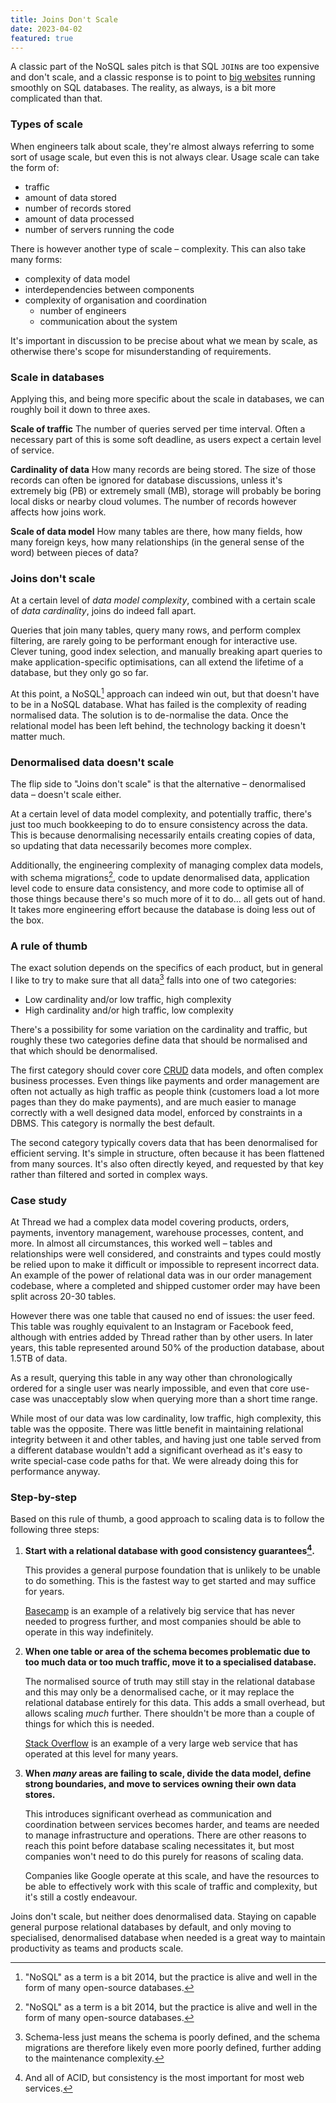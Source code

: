 ```yaml
---
title: Joins Don't Scale
date: 2023-04-02
featured: true
---
```


A classic part of the NoSQL sales pitch is that SQL `JOIN`s are too expensive
and don't scale, and a classic response is to point to [big
websites][stackoverflow] running smoothly on SQL databases. The reality, as
always, is a bit more complicated than that.

### Types of scale

When engineers talk about scale, they're almost always referring to some sort of
usage scale, but even this is not always clear. Usage scale can take the form
of:

- traffic
- amount of data stored
- number of records stored
- amount of data processed
- number of servers running the code

There is however another type of scale – complexity. This can also take many
forms:

- complexity of data model
- interdependencies between components
- complexity of organisation and coordination
  - number of engineers
  - communication about the system

It's important in discussion to be precise about what we mean by scale, as
otherwise there's scope for misunderstanding of requirements.

### Scale in databases

Applying this, and being more specific about the scale in databases, we can
roughly boil it down to three axes.

**Scale of traffic** The number of queries served per time interval. Often a
necessary part of this is some soft deadline, as users expect a certain level of
service.

**Cardinality of data** How many records are being stored. The size of those
records can often be ignored for database discussions, unless it's extremely big
(PB) or extremely small (MB), storage will probably be boring local disks or
nearby cloud volumes. The number of records however affects how joins work.

**Scale of data model** How many tables are there, how many fields, how many
foreign keys, how many relationships (in the general sense of the word) between
pieces of data?

### Joins don't scale

At a certain level of _data model complexity_, combined with a certain scale of
_data cardinality_, joins do indeed fall apart.

Queries that join many tables, query many rows, and perform complex filtering,
are rarely going to be performant enough for interactive use. Clever tuning,
good index selection, and manually breaking apart queries to make
application-specific optimisations, can all extend the lifetime of a database,
but they only go so far.

At this point, a NoSQL[^1] approach can indeed win out, but that doesn't have to
be in a NoSQL database. What has failed is the complexity of reading normalised
data. The solution is to de-normalise the data. Once the relational model has
been left behind, the technology backing it doesn't matter much.

### Denormalised data doesn't scale

The flip side to "Joins don't scale" is that the alternative – denormalised data
– doesn't scale either.

At a certain level of data model complexity, and potentially traffic, there's
just too much bookkeeping to do to ensure consistency across the data. This is
because denormalising necessarily entails creating copies of data, so updating
that data necessarily becomes more complex.

Additionally, the engineering complexity of managing complex data models, with
schema migrations[^1], code to update denormalised data, application level code
to ensure data consistency, and more code to optimise all of those things
because there's so much more of it to do... all gets out of hand. It takes more
engineering effort because the database is doing less out of the box.

### A rule of thumb

The exact solution depends on the specifics of each product, but in general I
like to try to make sure that all data[^2] falls into one of two categories:

- Low cardinality and/or low traffic, high complexity
- High cardinality and/or high traffic, low complexity

There's a possibility for some variation on the cardinality and traffic, but
roughly these two categories define data that should be normalised and that
which should be denormalised.

The first category should cover core [CRUD][crud] data models, and often complex
business processes. Even things like payments and order management are often not
actually as high traffic as people think (customers load a lot more pages than
they do make payments), and are much easier to manage correctly with a well
designed data model, enforced by constraints in a DBMS. This category is
normally the best default.

The second category typically covers data that has been denormalised for
efficient serving. It's simple in structure, often because it has been flattened
from many sources. It's also often directly keyed, and requested by that key
rather than filtered and sorted in complex ways.

### Case study

At Thread we had a complex data model covering products, orders, payments,
inventory management, warehouse processes, content, and more. In almost all
circumstances, this worked well – tables and relationships were well considered,
and constraints and types could mostly be relied upon to make it difficult or
impossible to represent incorrect data. An example of the power of relational
data was in our order management codebase, where a completed and shipped
customer order may have been split across 20-30 tables.

However there was one table that caused no end of issues: the user feed. This
table was roughly equivalent to an Instagram or Facebook feed, although with
entries added by Thread rather than by other users. In later years, this table
represented around 50% of the production database, about 1.5TB of data.

As a result, querying this table in any way other than chronologically ordered
for a single user was nearly impossible, and even that core use-case was
unacceptably slow when querying more than a short time range.

While most of our data was low cardinality, low traffic, high complexity, this
table was the opposite. There was little benefit in maintaining relational
integrity between it and other tables, and having just one table served from a
different database wouldn't add a significant overhead as it's easy to write
special-case code paths for that. We were already doing this for performance
anyway.

### Step-by-step

Based on this rule of thumb, a good approach to scaling data is to follow the
following three steps:

1. **Start with a relational database with good consistency guarantees[^4].**

   This provides a general purpose foundation that is unlikely to be unable to
   do something. This is the fastest way to get started and may suffice for
   years.

   [Basecamp][basecamp] is an example of a relatively big service that has never
   needed to progress further, and most companies should be able to operate in
   this way indefinitely.

2. **When one table or area of the schema becomes problematic due to too much
   data or too much traffic, move it to a specialised database.**

   The normalised source of truth may still stay in the relational database and
   this may only be a denormalised cache, or it may replace the relational
   database entirely for this data. This adds a small overhead, but allows
   scaling _much_ further. There shouldn't be more than a couple of things for
   which this is needed.

   [Stack Overflow][stackoverflow] is an example of a very large web service
   that has operated at this level for many years.

3. **When _many_ areas are failing to scale, divide the data model, define
   strong boundaries, and move to services owning their own data stores.**

   This introduces significant overhead as communication and coordination
   between services becomes harder, and teams are needed to manage
   infrastructure and operations. There are other reasons to reach this point
   before database scaling necessitates it, but most companies won't need to do
   this purely for reasons of scaling data.

   Companies like Google operate at this scale, and have the resources to be
   able to effectively work with this scale of traffic and complexity, but it's
   still a costly endeavour.

Joins don't scale, but neither does denormalised data. Staying on capable
general purpose relational databases by default, and only moving to specialised,
denormalised database when needed is a great way to maintain productivity as
teams and products scale.

[^1]:
    "NoSQL" as a term is a bit 2014, but the practice is alive and well in the
    form of many open-source databases.

[^2]:
    Schema-less just means the schema is poorly defined, and the schema
    migrations are therefore likely even more poorly defined, further adding to
    the maintenance complexity.

[^3]:
    Only thinking about persistent data here, caches are a third type with their
    own trade-offs.

[^4]:
    And all of ACID, but consistency is the most important for most web
    services.

[crud]: https://en.wikipedia.org/wiki/Create,_read,_update_and_delete
[stackoverflow]: https://nickcraver.com/blog/2016/02/17/stack-overflow-the-architecture-2016-edition/
[amazon100ms]: http://glinden.blogspot.com/2006/12/slides-from-my-talk-at-stanford.html
[basecamp]: https://basecamp.com/
